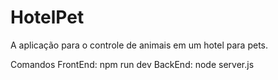 # HotelPet
A aplicação para o controle de animais em um hotel para pets.

Comandos
FrontEnd: npm run dev
BackEnd: node server.js
